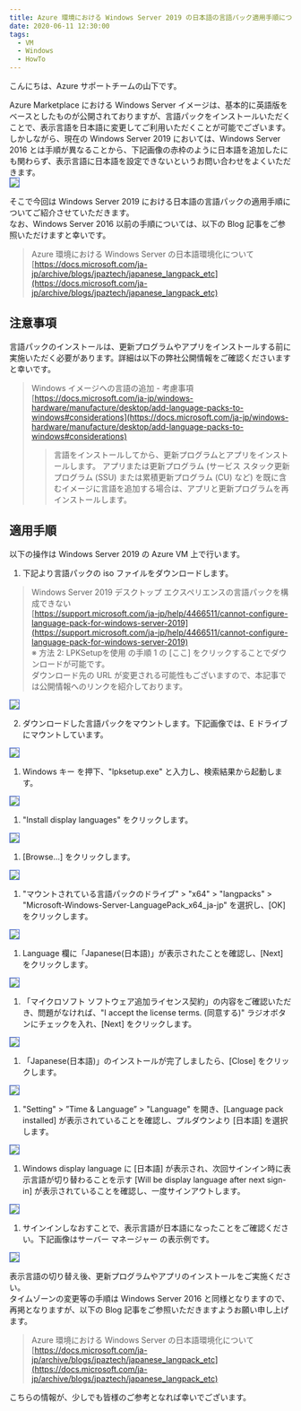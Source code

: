 ```yaml
---
title: Azure 環境における Windows Server 2019 の日本語の言語パック適用手順について
date: 2020-06-11 12:30:00
tags:
  - VM
  - Windows
  - HowTo
---
```

こんにちは、Azure サポートチームの山下です。

Azure Marketplace における Windows Server イメージは、基本的に英語版をベースとしたものが公開されておりますが、言語パックをインストールいただくことで、表示言語を日本語に変更してご利用いただくことが可能でございます。しかしながら、現在の Windows Server 2019 においては、Windows Server 2016 とは手順が異なることから、下記画像の赤枠のように日本語を追加したにも関わらず、表示言語に日本語を設定できないというお問い合わせをよくいただきます。  
<img src="./win2019-jp-lpk/1-issue.png" style="border: 1px royalblue solid;">

そこで今回は Windows Server 2019 における日本語の言語パックの適用手順についてご紹介させていただきます。  
なお、Windows Server 2016 以前の手順については、以下の Blog 記事をご参照いただけますと幸いです。
>Azure 環境における Windows Server の日本語環境化について  
>[https://docs.microsoft.com/ja-jp/archive/blogs/jpaztech/japanese_langpack_etc](https://docs.microsoft.com/ja-jp/archive/blogs/jpaztech/japanese_langpack_etc)

## 注意事項
言語パックのインストールは、更新プログラムやアプリをインストールする前に実施いただく必要があります。詳細は以下の弊社公開情報をご確認くださいますと幸いです。
> Windows イメージへの言語の追加 - 考慮事項  
> [https://docs.microsoft.com/ja-jp/windows-hardware/manufacture/desktop/add-language-packs-to-windows#considerations](https://docs.microsoft.com/ja-jp/windows-hardware/manufacture/desktop/add-language-packs-to-windows#considerations)  
>> 言語をインストールしてから、更新プログラムとアプリをインストールします。 アプリまたは更新プログラム (サービス スタック更新プログラム (SSU) または累積更新プログラム (CU) など) を既に含むイメージに言語を追加する場合は、アプリと更新プログラムを再インストールします。


## 適用手順
以下の操作は Windows Server 2019 の Azure VM 上で行います。

1. 下記より言語パックの iso ファイルをダウンロードします。  
>Windows Server 2019 デスクトップ エクスペリエンスの言語パックを構成できない  
>[https://support.microsoft.com/ja-jp/help/4466511/cannot-configure-language-pack-for-windows-server-2019](https://support.microsoft.com/ja-jp/help/4466511/cannot-configure-language-pack-for-windows-server-2019)  
※ 方法 2: LPKSetupを使用 の手順 1 の [ここ] をクリックすることでダウンロードが可能です。  
ダウンロード先の URL が変更される可能性もございますので、本記事では公開情報へのリンクを紹介しております。  
<img src="./win2019-jp-lpk/2-lpk-dl.png" style="border: 1px royalblue solid;">

2. ダウンロードした言語パックをマウントします。下記画像では、E ドライブにマウントしています。  
<img src="./win2019-jp-lpk/3-mount.png" style="border: 1px royalblue solid;">

1. Windows キー を押下、"lpksetup.exe" と入力し、検索結果から起動します。  
<img src="./win2019-jp-lpk/4-lpksetup.png" style="border: 1px royalblue solid;">

1. "Install display languages" をクリックします。  
<img src="./win2019-jp-lpk/5-install.png" style="border: 1px royalblue solid;">

1. [Browse...] をクリックします。  
<img src="./win2019-jp-lpk/6-browse.png" style="border: 1px royalblue solid;">

1. "マウントされている言語パックのドライブ" > "x64" >  "langpacks" > "Microsoft-Windows-Server-LanguagePack_x64_ja-jp" を選択し、[OK] をクリックします。  
<img src="./win2019-jp-lpk/7-select-ja-jp.png" style="border: 1px royalblue solid;">

1. Language 欄に「Japanese(日本語)」が表示されたことを確認し、[Next] をクリックします。  
<img src="./win2019-jp-lpk/8-select2.png" style="border: 1px royalblue solid;">

1. 「マイクロソフト ソフトウェア追加ライセンス契約」の内容をご確認いただき、問題がなければ、"I accept the license terms. (同意する)" ラジオボタンにチェックを入れ、[Next] をクリックします。  
<img src="./win2019-jp-lpk/9-license.png" style="border: 1px royalblue solid;">

1. 「Japanese(日本語)」のインストールが完了しましたら、[Close] をクリックします。  
<img src="./win2019-jp-lpk/10-completed.png" style="border: 1px royalblue solid;">

1. "Setting"  > ”Time & Language” > "Language" を開き、[Language pack installed] が表示されていることを確認し、プルダウンより [日本語] を選択します。  
<img src="./win2019-jp-lpk/11-language.png" style="border: 1px royalblue solid;">

1. Windows display language に [日本語] が表示され、次回サインイン時に表示言語が切り替わることを示す [Will be display language after next sign-in] が表示されていることを確認し、一度サインアウトします。  
<img src="./win2019-jp-lpk/12-select-jp.png" style="border: 1px royalblue solid;">

1. サインインしなおすことで、表示言語が日本語になったことをご確認ください。下記画像はサーバー マネージャー の表示例です。  
<img src="./win2019-jp-lpk/13-servermanager-jp.png" style="border: 1px royalblue solid;">

表示言語の切り替え後、更新プログラムやアプリのインストールをご実施ください。  
タイムゾーンの変更等の手順は Windows Server 2016 と同様となりますので、再掲となりますが、以下の Blog 記事をご参照いただきますようお願い申し上げます。
>Azure 環境における Windows Server の日本語環境化について  
>[https://docs.microsoft.com/ja-jp/archive/blogs/jpaztech/japanese_langpack_etc](https://docs.microsoft.com/ja-jp/archive/blogs/jpaztech/japanese_langpack_etc)

こちらの情報が、少しでも皆様のご参考となれば幸いでございます。